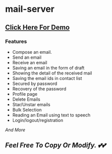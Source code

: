 # mail-server

## [Click Here For Demo](https://private-mail-server.000webhostapp.com/)

### Features

- Compose an email.
- Send an email
- Receive an email
- Saving an email in the form of draft
- Showing the detail of the received mail
- Saving the email ids in contact list
- Secured by password
- Recovery of the password
- Profile page
- Delete Emails
- Star/Unstar emails
- Bulk Selection
- Reading an Email using text to speech
- Login/logout/registration

*And More*

## *Feel Free To Copy Or Modify. 💕💕*
